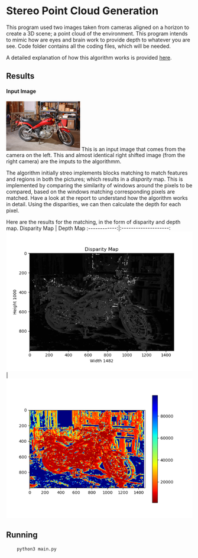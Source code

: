 # Stereo Point Cloud Generation
This program used two images taken from cameras aligned on a horizon to create a 3D scene; a point cloud of the environment. This program intends to mimic how are eyes and brain work to provide depth to whatever you are see.
Code folder contains all the coding files, which will be needed.

A detailed explanation of how this algorithm works is provided <a href="./Point-Clouds_from_StereoImages_report.pdf">here</a>.

## Results

<h4>Input Image</h4>
<img src="code/img0.png" width="200px" />
This is an input image that comes from the camera on the left. This and almost identical right shifted image (from the right camera) are the imputs to the algorithmm.

The algorithm initially streo implements blocks matching to match features and regions in both the pictures; which results in a *disparity* map. This is implemented by comparing the similarity of windows around the pixels to be compared, based on the windows matching corresponding pixels are matched. Have a look at the report to understand how the algorithm works in detail.
Using the disparities, we can then calculate the depth for each pixel.

Here are the results for the matching, in the form of disparity and depth map.
Disparity Map | Depth Map
:------------:|:--------------------:
![](Results/Disparity_map.png)|![](Results/Depth_map.png)
## Running

```bash
    python3 main.py
```
